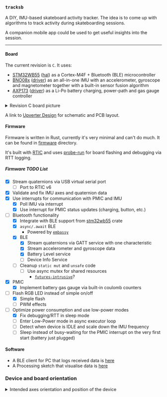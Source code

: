 ### `tracksb`

A DIY, IMU-based skateboard activity tracker. The idea is to come up with algorithms
to track activity during skateboarding sessions.

A companion mobile app could be used to get useful insights into the session.

<hr/>

#### Board

The current revision is `C`. It uses:

* [STM32WB55](https://www.st.com/en/microcontrollers-microprocessors/stm32wb55rg.html)
  ([hal](https://github.com/eupn/stm32wb-hal)) as a Cortex-M4F + Bluetooth (BLE) microcontroller
* [BNO08x](https://www.ceva-dsp.com/product/bno080-085/)
  ([driver](https://github.com/tstellanova/bno080)) as an all-in-one IMU with an accelerometer, gyroscope and magnetometer
  together with a built-in sensor fusion algorithm
* [AXP173](http://www.x-powers.com/en.php/Info/product_detail/article_id/27)
  ([driver](https://github.com/eupn/axp173-rs)) as a Li-Po battery charging, power-path and gas gauge controller
  
<details>
  <summary>Revision C board picture</summary>

  ![Revision C PCB picture](docs/rev-c.png)
</details>

A link to [Upverter Design](https://upverter.com/design/ep/2dfdd177c0e55fc7/tracksb-stm32wb---rev-c/)
for schematic and PCB layout.

#### Firmware

Firmware is written in Rust, currently it's very minimal and can't do much.
It can be found in [firmware](firmware) directory.

It's built with [RTIC](https://rtic.rs) and uses [probe-run](https://github.com/knurling-rs/probe-run)
for board flashing and debugging via RTT logging.

##### Firmware TODO List

- [x] Stream quaternions via USB virtual serial port
  - [ ] Port to RTIC v6
- [x] Validate and fix IMU axes and quaternion data
- [x] Use interrupts for communication with PMIC and IMU
  - [x] Poll IMU via interrupt
  - [x] Use interrupt for PMIC status updates (charging, button, etc.)
- [ ] Bluetooth functionality
  - [x] Integrate with BLE support from [stm32wb55](https://github.com/eupn/stm32wb55) crate
  - [x] `async/.await` BLE
    - Powered by [`embassy`]
  - [x] BLE
    - [x] Stream quaternions via GATT service with one characteristic
    - [x] Stream accelerometer and gyroscope data
    - [x] Battery Level service
    - [ ] Device Info Service
  - [ ] Cleanup `static mut` and `unsafe` code
    - [ ] Use async mutex for shared resources
      - [`futures-intrusive`](https://crates.io/crates/futures-intrusive)?
- [x] PMIC
  - [x] Implement battery gas gauge via built-in coulomb counters
- [ ] Flash RGB LED instead of simple on/off
  - [x] Simple flash
  - [ ] PWM effects
- [ ] Optimize power consumption and use low-power modes
  - [x] Fix debugging/RTT in sleep mode
  - [ ] Enter Low-Power mode in async executor loop
  - [ ] Detect when device is IDLE and scale down the IMU frequency
  - [ ] Sleep instead of busy-waiting for the PMIC interrupt on the very first start (battery just plugged)

#### Software

- A BLE client for PC that logs received data is [here](ble-quaternions-listener)
- A Processing sketch that visualise data is [here](tracksbvis)

### Device and board orientation

<details>
  <summary>Intended axes orientation and position of the device</summary>

![Board and device orientation](docs/orientation.png)
</details>

[`embassy`]: https://github.com/eupn/embassy/tree/add-stm32wb55
